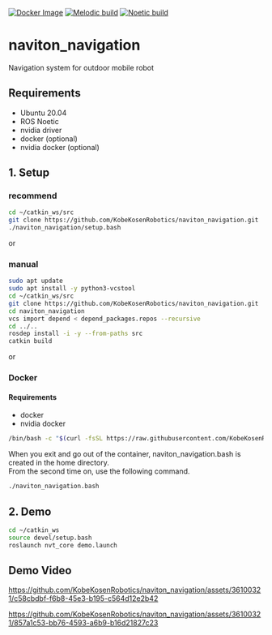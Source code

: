 [![Docker Image](https://github.com/KobeKosenRobotics/naviton_navigation/actions/workflows/docker_build.yml/badge.svg)](https://github.com/KobeKosenRobotics/naviton_navigation/actions/workflows/docker_build.yml)
[![Melodic build](https://github.com/KobeKosenRobotics/naviton_navigation/actions/workflows/melodic_build_test.yml/badge.svg)](https://github.com/KobeKosenRobotics/naviton_navigation/actions/workflows/melodic_build_test.yml)
[![Noetic build](https://github.com/KobeKosenRobotics/naviton_navigation/actions/workflows/noetic_build_test.yml/badge.svg)](https://github.com/KobeKosenRobotics/naviton_navigation/actions/workflows/noetic_build_test.yml)
# naviton_navigation
Navigation system for outdoor mobile robot

## Requirements
* Ubuntu 20.04
* ROS Noetic
* nvidia driver
* docker (optional)
* nvidia docker (optional)

## 1. Setup 
### recommend
```bash
cd ~/catkin_ws/src
git clone https://github.com/KobeKosenRobotics/naviton_navigation.git
./naviton_navigation/setup.bash
```
or

### manual
```bash
sudo apt update
sudo apt install -y python3-vcstool
cd ~/catkin_ws/src
git clone https://github.com/KobeKosenRobotics/naviton_navigation.git
cd naviton_navigation
vcs import depend < depend_packages.repos --recursive
cd ../..
rosdep install -i -y --from-paths src
catkin build
```
or

### Docker
#### Requirements
* docker
* nvidia docker
```bash
/bin/bash -c "$(curl -fsSL https://raw.githubusercontent.com/KobeKosenRobotics/naviton_navigation/main/docker/naviton/run.bash)" -g
```

When you exit and go out of the container, naviton_navigation.bash is created in the home directory.   
From the second time on, use the following command.
```bash
./naviton_navigation.bash
```


## 2. Demo
```bash
cd ~/catkin_ws
source devel/setup.bash
roslaunch nvt_core demo.launch
```
## Demo Video
https://github.com/KobeKosenRobotics/naviton_navigation/assets/36100321/c58cbdbf-f6b8-45e3-b195-c564d12e2b42

https://github.com/KobeKosenRobotics/naviton_navigation/assets/36100321/857a1c53-bb76-4593-a6b9-b16d21827c23
